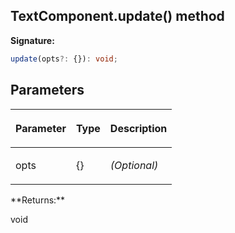 
## TextComponent.update() method

**Signature:**

```typescript
update(opts?: {}): void;
```

## Parameters

<table><thead><tr><th>

Parameter


</th><th>

Type


</th><th>

Description


</th></tr></thead>
<tbody><tr><td>

opts


</td><td>

{}


</td><td>

_(Optional)_


</td></tr>
</tbody></table>
**Returns:**

void

